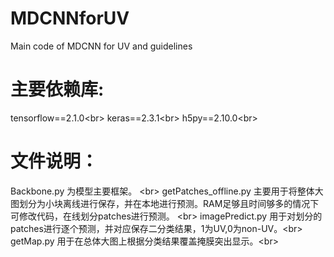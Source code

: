 # MDCNNforUV
Main code of MDCNN for UV and guidelines

主要依赖库:
====
tensorflow==2.1.0\<br>
keras==2.3.1\<br>
h5py==2.10.0\<br>

文件说明：
====
Backbone.py 为模型主要框架。 \<br>
getPatches_offline.py 主要用于将整体大图划分为小块离线进行保存，并在本地进行预测。RAM足够且时间够多的情况下可修改代码，在线划分patches进行预测。 \<br>
imagePredict.py 用于对划分的patches进行逐个预测，并对应保存二分类结果，1为UV,0为non-UV。\<br>
getMap.py 用于在总体大图上根据分类结果覆盖掩膜突出显示。\<br>

